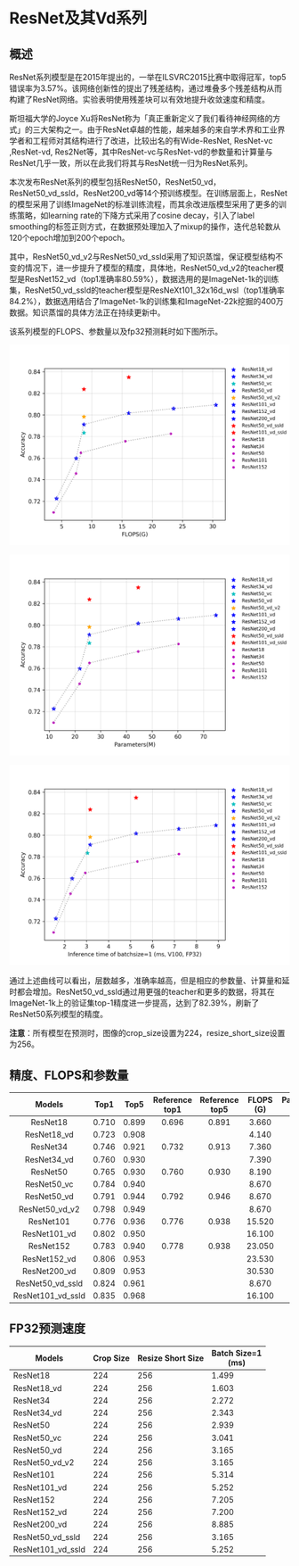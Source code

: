 # ResNet及其Vd系列

## 概述

ResNet系列模型是在2015年提出的，一举在ILSVRC2015比赛中取得冠军，top5错误率为3.57%。该网络创新性的提出了残差结构，通过堆叠多个残差结构从而构建了ResNet网络。实验表明使用残差块可以有效地提升收敛速度和精度。

斯坦福大学的Joyce Xu将ResNet称为「真正重新定义了我们看待神经网络的方式」的三大架构之一。由于ResNet卓越的性能，越来越多的来自学术界和工业界学者和工程师对其结构进行了改进，比较出名的有Wide-ResNet, ResNet-vc ,ResNet-vd, Res2Net等，其中ResNet-vc与ResNet-vd的参数量和计算量与ResNet几乎一致，所以在此我们将其与ResNet统一归为ResNet系列。

本次发布ResNet系列的模型包括ResNet50，ResNet50_vd，ResNet50_vd_ssld，ResNet200_vd等14个预训练模型。在训练层面上，ResNet的模型采用了训练ImageNet的标准训练流程，而其余改进版模型采用了更多的训练策略，如learning rate的下降方式采用了cosine decay，引入了label smoothing的标签正则方式，在数据预处理加入了mixup的操作，迭代总轮数从120个epoch增加到200个epoch。

其中，ResNet50_vd_v2与ResNet50_vd_ssld采用了知识蒸馏，保证模型结构不变的情况下，进一步提升了模型的精度，具体地，ResNet50_vd_v2的teacher模型是ResNet152_vd（top1准确率80.59%），数据选用的是ImageNet-1k的训练集，ResNet50_vd_ssld的teacher模型是ResNeXt101_32x16d_wsl（top1准确率84.2%），数据选用结合了ImageNet-1k的训练集和ImageNet-22k挖掘的400万数据。知识蒸馏的具体方法正在持续更新中。


该系列模型的FLOPS、参数量以及fp32预测耗时如下图所示。

![](../../images/models/ResNet.png.flops.png)

![](../../images/models/ResNet.png.params.png)

![](../../images/models/ResNet.png.fp32.png)

通过上述曲线可以看出，层数越多，准确率越高，但是相应的参数量、计算量和延时都会增加。ResNet50_vd_ssld通过用更强的teacher和更多的数据，将其在ImageNet-1k上的验证集top-1精度进一步提高，达到了82.39%，刷新了ResNet50系列模型的精度。

**注意**：所有模型在预测时，图像的crop_size设置为224，resize_short_size设置为256。

## 精度、FLOPS和参数量

| Models           | Top1 | Top5 | Reference<br>top1 | Reference<br>top5 | FLOPS<br>(G) | Parameters<br>(M) |
|:--:|:--:|:--:|:--:|:--:|:--:|:--:|
| ResNet18         | 0.710           | 0.899           | 0.696                    | 0.891                    | 3.660     | 11.690    |
| ResNet18_vd      | 0.723           | 0.908           |                          |                          | 4.140     | 11.710    |
| ResNet34         | 0.746           | 0.921           | 0.732                    | 0.913                    | 7.360     | 21.800    |
| ResNet34_vd      | 0.760           | 0.930           |                          |                          | 7.390     | 21.820    |
| ResNet50         | 0.765           | 0.930           | 0.760                    | 0.930                    | 8.190     | 25.560    |
| ResNet50_vc      | 0.784           | 0.940           |                          |                          | 8.670     | 25.580    |
| ResNet50_vd      | 0.791           | 0.944           | 0.792                    | 0.946                    | 8.670     | 25.580    |
| ResNet50_vd_v2   | 0.798           | 0.949           |                          |                          | 8.670     | 25.580    |
| ResNet101        | 0.776           | 0.936           | 0.776                    | 0.938                    | 15.520    | 44.550    |
| ResNet101_vd     | 0.802           | 0.950           |                          |                          | 16.100    | 44.570    |
| ResNet152        | 0.783           | 0.940           | 0.778                    | 0.938                    | 23.050    | 60.190    |
| ResNet152_vd     | 0.806           | 0.953           |                          |                          | 23.530    | 60.210    |
| ResNet200_vd     | 0.809           | 0.953           |                          |                          | 30.530    | 74.740    |
| ResNet50_vd_ssld | 0.824           | 0.961           |                          |                          | 8.670     | 25.580    |
| ResNet101_vd_ssld | 0.835           | 0.968           |                          |                          | 16.100    | 44.570     |




## FP32预测速度

| Models                 | Crop Size | Resize Short Size | Batch Size=1<br>(ms) |
|------------------|-----------|-------------------|--------------------------|
| ResNet18         | 224       | 256               | 1.499                    |
| ResNet18_vd      | 224       | 256               | 1.603                    |
| ResNet34         | 224       | 256               | 2.272                    |
| ResNet34_vd      | 224       | 256               | 2.343                    |
| ResNet50         | 224       | 256               | 2.939                    |
| ResNet50_vc      | 224       | 256               | 3.041                    |
| ResNet50_vd      | 224       | 256               | 3.165                    |
| ResNet50_vd_v2   | 224       | 256               | 3.165                    |
| ResNet101        | 224       | 256               | 5.314                    |
| ResNet101_vd     | 224       | 256               | 5.252                    |
| ResNet152        | 224       | 256               | 7.205                    |
| ResNet152_vd     | 224       | 256               | 7.200                    |
| ResNet200_vd     | 224       | 256               | 8.885                    |
| ResNet50_vd_ssld | 224       | 256               | 3.165                    |
| ResNet101_vd_ssld  | 224       | 256             | 5.252                  |
